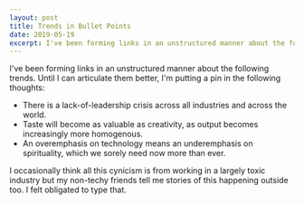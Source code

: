 ```yaml
---
layout: post
title: Trends in Bullet Points
date: 2019-05-19
excerpt: I've been forming links in an unstructured manner about the following trends. Until I can articulate them better, I'm putting a pin in the following thoughts...
---
```


I've been forming links in an unstructured manner about the following trends. Until I can articulate them better, I'm putting a pin in the following thoughts:

- There is a lack-of-leadership crisis across all industries and across the world.
- Taste will become as valuable as creativity, as output becomes increasingly more homogenous.
- An overemphasis on technology means an underemphasis on spirituality, which we sorely need now more than ever.

I occasionally think all this cynicism is from working in a largely toxic industry but my non-techy friends tell me stories of this happening outside too. I felt obligated to type that.